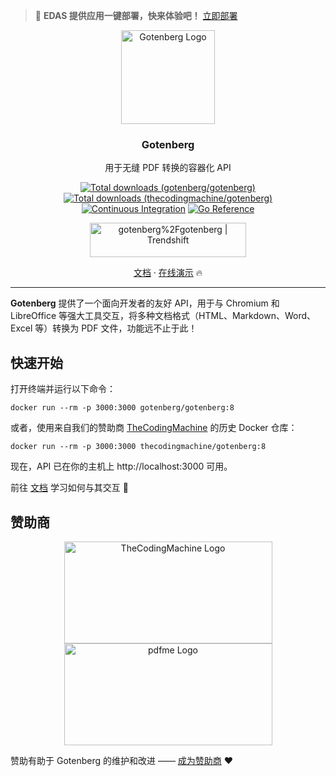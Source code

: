 > 🚀 **EDAS 提供应用一键部署，快来体验吧！** [立即部署](https://edasnext.console.aliyun.com/#/home?tab=marketplace&marketDetail=aea5a98c-6717-4ce7-a338-89e10b9aff85)

<p align="center">
    <img src="https://edas-hz.oss-cn-hangzhou.aliyuncs.com/edas-apps/charts-store/gotenberg/image/130322857-185831e2-f041-46eb-a17f-0a69d066c4e5.png" alt="Gotenberg Logo" width="150" height="150" />
    <h3 align="center">Gotenberg</h3>
    <p align="center">
用于无缝 PDF 转换的容器化 API</p>
    <p align="center">
        <a href="https://hub.docker.com/r/gotenberg/gotenberg"><img alt="Total downloads (gotenberg/gotenberg)" src="https://edas-hz.oss-cn-hangzhou.aliyuncs.com/edas-apps/charts-store/gotenberg/image/68747470733a2f2f696d672e736869656c64732e696f2f646f636b65722f70756c6c732f746865636f64696e676d616368696e652f676f74656e62657267.svg"></a>
        <a href="https://hub.docker.com/r/thecodingmachine/gotenberg"><img alt="Total downloads (thecodingmachine/gotenberg)" src="https://edas-hz.oss-cn-hangzhou.aliyuncs.com/edas-apps/charts-store/gotenberg/image/68747470733a2f2f696d672e736869656c64732e696f2f646f636b65722f70756c6c732f676f74656e626572672f676f74656e62657267.svg"></a>
        <a href="https://github.com/gotenberg/gotenberg/actions/workflows/continuous-integration.yml"><img alt="Continuous Integration" src="https://edas-hz.oss-cn-hangzhou.aliyuncs.com/edas-apps/charts-store/gotenberg/image/badge.svg"></a>
        <a href="https://pkg.go.dev/github.com/gotenberg/gotenberg/v8"><img alt="Go Reference" src="https://edas-hz.oss-cn-hangzhou.aliyuncs.com/edas-apps/charts-store/gotenberg/image/gotenberg.svg"></a>
    </p>
    <p align="center">
        <a href="https://trendshift.io/repositories/2996"><img src="https://trendshift.io/api/badge/repositories/2996" alt="gotenberg%2Fgotenberg | Trendshift" style="width: 250px; height: 55px;" width="250" height="55"/></a>
    </p>
    <p align="center"><a href="https://gotenberg.dev/docs/getting-started/introduction">文档</a> &#183; <a href="https://gotenberg.dev/docs/getting-started/installation#live-demo-">在线演示</a> 🔥</p>
</p>

---
**Gotenberg** 提供了一个面向开发者的友好 API，用于与 Chromium 和 LibreOffice 等强大工具交互，将多种文档格式（HTML、Markdown、Word、Excel 等）转换为 PDF 文件，功能远不止于此！

## 快速开始

打开终端并运行以下命令：

```
docker run --rm -p 3000:3000 gotenberg/gotenberg:8
```

或者，使用来自我们的赞助商 [TheCodingMachine](https://www.thecodingmachine.com) 的历史 Docker 仓库：

```
docker run --rm -p 3000:3000 thecodingmachine/gotenberg:8
```

现在，API 已在你的主机上 http://localhost:3000 可用。

前往 [文档](https://gotenberg.dev/docs/getting-started/introduction) 学习如何与其交互 🚀

## 赞助商

<p align="center">
    <a href="https://thecodingmachine.com">
        <img src="https://edas-hz.oss-cn-hangzhou.aliyuncs.com/edas-apps/charts-store/gotenberg/image/130324668-9d6e7b35-53a3-49c7-a574-38190d2bd6b0.png" alt="TheCodingMachine Logo" width="333" height="163" />
    </a>
    <a href="https://pdfme.com?utm_source=gotenberg_github&utm_medium=website" target="_blank">
        <img src="https://edas-hz.oss-cn-hangzhou.aliyuncs.com/edas-apps/charts-store/gotenberg/image/413266562-2a75dd40-ca18-4d34-acd5-5dd474595168.png" alt="pdfme Logo" width="333" height="163" />
    </a>
</p>

赞助有助于 Gotenberg 的维护和改进 —— [成为赞助商](https://github.com/sponsors/gulien) ❤️
